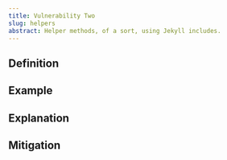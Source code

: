 ```yaml
---
title: Vulnerability Two
slug: helpers
abstract: Helper methods, of a sort, using Jekyll includes.
---
```



## Definition


## Example


## Explanation


## Mitigation